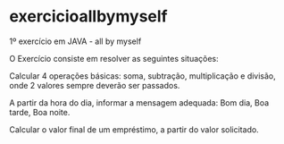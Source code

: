 # exercicioallbymyself
1º exercício em JAVA - all by myself

O Exercício consiste em resolver as seguintes situações:

Calcular 4 operações básicas: soma, subtração, multiplicação e divisão, onde 2 valores sempre deverão ser passados.

A partir da hora do dia, informar a mensagem adequada: Bom dia, Boa tarde, Boa noite.

Calcular o valor final de um empréstimo, a partir do valor solicitado.
